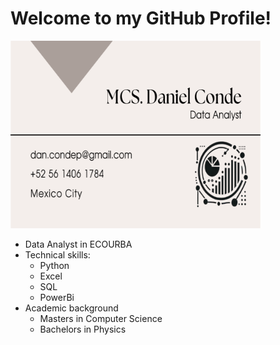 <h1> Welcome to my GitHub Profile! </h1>
<a target="_blank" align="center">
  <img  top="500" height="300" width="400" alt="GIF" src="https://github.com/DCondeP/DCondeP/blob/791200608a31376960935b995f42f9e1f4648951/Fondo_portafolio.PNG">
</a>


<ul>
  <li>Data Analyst in ECOURBA
    
  </li>
  <li>Technical skills:
    <ul>
      <li>Python</li>
      <li>Excel</li>
      <li>SQL</li>
      <li>PowerBi</li>
    </ul>
  </li>
  <li>Academic background
    <ul>
      <li>Masters in Computer Science</li>
      <li>Bachelors in Physics</li>
    </ul>
  </li>
</ul>



<!--
**DCondeP/DCondeP** is a ✨ _special_ ✨ repository because its `README.md` (this file) appears on your GitHub profile.

Here are some ideas to get you started:

- 🔭 I’m currently working on ...
- 🌱 I’m currently learning ...
- 👯 I’m looking to collaborate on ...
- 🤔 I’m looking for help with ...
- 💬 Ask me about ...
- 📫 How to reach me: ...
- 😄 Pronouns: ...
- ⚡ Fun fact: ...
-->

